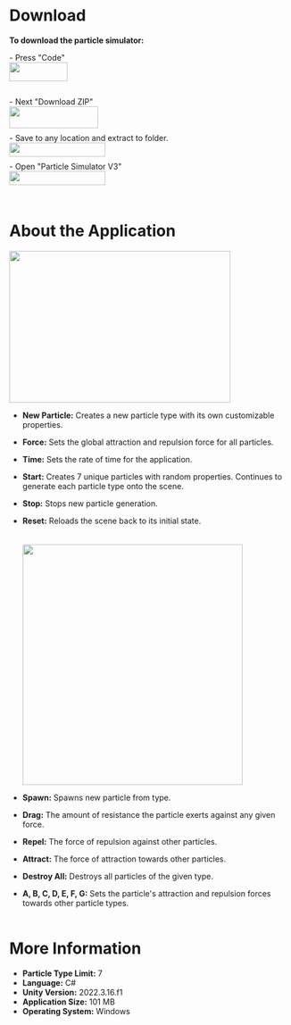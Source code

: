 # Download
**To download the particle simulator:**
<p>
- Press "Code" <br>
<img align="left" width="104" height="34" src="https://github.com/derekhandy/Particle-Simulator/assets/26856203/717eb395-2fe5-4cf0-a5d4-2273b9dfc033">
</p> <br> <br>
<p>
- Next "Download ZIP" <br>
<img align="left" width="159" height="39" src="https://github.com/derekhandy/Particle-Simulator/assets/26856203/856c9cd6-f02a-4251-8409-4eceed66f3b3">
</p> <br> <br>
- Save to any location and extract to folder. <br>
<img align="left" width="172" height="25" src="https://github.com/derekhandy/Particle-Simulator/assets/26856203/3c927278-46d2-4ffe-9cca-b98e8df472a8"> <br> <br>
- Open "Particle Simulator V3" <br>
<img align="left" width="172" height="25" src="https://github.com/derekhandy/Particle-Simulator/assets/26856203/db1f213a-2f3e-41f7-80f0-2f2b25a276ad">
<br> <br> <br>

# About the Application
<img align="center" width="396" height="272" src="https://github.com/derekhandy/Particle-Simulator/assets/26856203/933bddb6-46d6-426e-bf40-21ebc55d3c45"> <br>

- **New Particle:** Creates a new particle type with its own customizable properties. <br>
- **Force:** Sets the global attraction and repulsion force for all particles. <br>
- **Time:** Sets the rate of time for the application. <br>
- **Start:** Creates 7 unique particles with random properties. Continues to generate each particle type onto the scene. <br>
- **Stop:** Stops new particle generation. <br>
- **Reset:** Reloads the scene back to its initial state. <br>
<br> <br>
<img align="center" width="394" height="431" src="https://github.com/derekhandy/Particle-Simulator/assets/26856203/a8e5bb91-d246-43bc-83c5-30e96acf3970"> <br>

- **Spawn:** Spawns new particle from type. <br>
- **Drag:** The amount of resistance the particle exerts against any given force. <br>
- **Repel:** The force of repulsion against other particles. <br>
- **Attract:** The force of attraction towards other particles. <br>
- **Destroy All:** Destroys all particles of the given type. <br>
- **A, B, C, D, E, F, G:** Sets the particle's attraction and repulsion forces towards other particle types.
<br> <br>

# More Information

- **Particle Type Limit:** 7
- **Language:** C#
- **Unity Version:** 2022.3.16.f1
- **Application Size:** 101 MB
- **Operating System:** Windows
